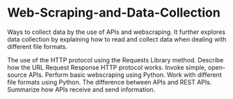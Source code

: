 # Web-Scraping-and-Data-Collection
Ways to collect data by the use of APIs and webscraping. It further explores data collection by explaining how to read and collect data when dealing with different file formats.

The use of the HTTP protocol using the Requests Library method.
Describe how the URL Request Response HTTP protocol works.
Invoke simple, open-source APIs.
Perform basic webscraping using Python.
Work with different file formats using Python.
The difference between APIs and REST APIs.
Summarize how APIs receive and send information.
